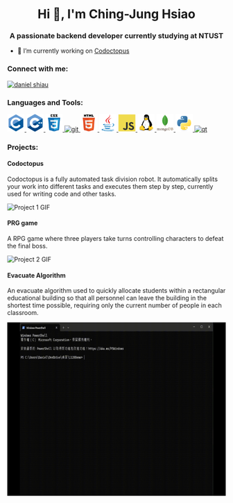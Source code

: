<h1 align="center">Hi 👋, I'm Ching-Jung Hsiao</h1>
<h3 align="center">A passionate backend developer currently studying at NTUST</h3>

- 🔭 I’m currently working on [Codoctopus](https://ccoliu.github.io/Webs/index.html)

<h3 align="left">Connect with me:</h3>
<p align="left">
  <a href="https://www.linkedin.com/in/daniel-hsiao-b72140302/" target="blank">
    <img align="center" src="https://raw.githubusercontent.com/rahuldkjain/github-profile-readme-generator/master/src/images/icons/Social/linked-in-alt.svg" alt="daniel shiau" height="30" width="40" />
  </a>
</p>

<h3 align="left">Languages and Tools:</h3>
<p align="left"> 
  <a href="https://www.cprogramming.com/" target="_blank" rel="noreferrer"> 
    <img src="https://raw.githubusercontent.com/devicons/devicon/master/icons/c/c-original.svg" alt="c" width="40" height="40"/> 
  </a> 
  <a href="https://www.w3schools.com/cpp/" target="_blank" rel="noreferrer"> 
    <img src="https://raw.githubusercontent.com/devicons/devicon/master/icons/cplusplus/cplusplus-original.svg" alt="cplusplus" width="40" height="40"/> 
  </a> 
  <a href="https://www.w3schools.com/css/" target="_blank" rel="noreferrer"> 
    <img src="https://raw.githubusercontent.com/devicons/devicon/master/icons/css3/css3-original-wordmark.svg" alt="css3" width="40" height="40"/> 
  </a> 
  <a href="https://git-scm.com/" target="_blank" rel="noreferrer"> 
    <img src="https://www.vectorlogo.zone/logos/git-scm/git-scm-icon.svg" alt="git" width="40" height="40"/> 
  </a> 
  <a href="https://www.w3.org/html/" target="_blank" rel="noreferrer"> 
    <img src="https://raw.githubusercontent.com/devicons/devicon/master/icons/html5/html5-original-wordmark.svg" alt="html5" width="40" height="40"/> 
  </a> 
  <a href="https://www.java.com" target="_blank" rel="noreferrer"> 
    <img src="https://raw.githubusercontent.com/devicons/devicon/master/icons/java/java-original.svg" alt="java" width="40" height="40"/> 
  </a> 
  <a href="https://developer.mozilla.org/en-US/docs/Web/JavaScript" target="_blank" rel="noreferrer"> 
    <img src="https://raw.githubusercontent.com/devicons/devicon/master/icons/javascript/javascript-original.svg" alt="javascript" width="40" height="40"/> 
  </a> 
  <a href="https://www.linux.org/" target="_blank" rel="noreferrer"> 
    <img src="https://raw.githubusercontent.com/devicons/devicon/master/icons/linux/linux-original.svg" alt="linux" width="40" height="40"/> 
  </a> 
  <a href="https://www.mongodb.com/" target="_blank" rel="noreferrer"> 
    <img src="https://raw.githubusercontent.com/devicons/devicon/master/icons/mongodb/mongodb-original-wordmark.svg" alt="mongodb" width="40" height="40"/> 
  </a> 
  <a href="https://www.python.org" target="_blank" rel="noreferrer"> 
    <img src="https://raw.githubusercontent.com/devicons/devicon/master/icons/python/python-original.svg" alt="python" width="40" height="40"/> 
  </a> 
  <a href="https://www.qt.io/" target="_blank" rel="noreferrer"> 
    <img src="https://upload.wikimedia.org/wikipedia/commons/0/0b/Qt_logo_2016.svg" alt="qt" width="40" height="40"/> 
  </a> 
</p>

<h3 align="left">Projects:</h3>
</p>

<h4 align="left">Codoctopus</h4>
<p align="left">
  Codoctopus is a fully automated task division robot. It automatically splits your work into different tasks and executes them step by step, currently used for writing code and other tasks.
</p>
<p align="left">
  <img src="https://github.com/whps970083/multimedia/blob/main/gif/CodoctopusDemo.gif" alt="Project 1 GIF" width="800" height="400"/>
</p>

<p align="left">
  <h4 align="left">PRG game</h4>
  <p align="left">
    A RPG game where three players take turns controlling characters to defeat the final boss.
  </p>
  <img src="path/to/your/gif2.gif" alt="Project 2 GIF" width="500" height="200"/>
</p>

<p align="left">
  <h4 align="left">Evacuate Algorithm</h4>
  <p align="left">
    An evacuate algorithm used to quickly allocate students within a rectangular educational building so that all personnel can leave the building in the shortest time possible, requiring
    only the current number of people in each classroom.
  </p>
  <img src="https://github.com/whps970083/multimedia/blob/main/gif/EvacuationDemo.gif" alt="Project 3 GIF" width="600" height="400"/>
</p>
